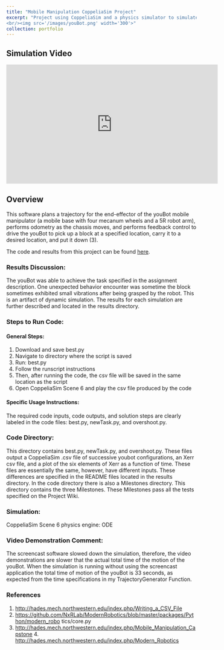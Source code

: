 ```yaml
---
title: "Mobile Manipulation CoppeliaSim Project"
excerpt: "Project using CoppeliaSim and a physics simulator to simulate the interaction of a youBot picking up a block
<br/><img src='/images/youBot.png' width='300'>"
collection: portfolio
---
```


## Simulation Video 
<iframe width="560" height="315" src="https://www.youtube.com/embed/TPil2lzcCqE" frameborder="0" allowfullscreen></iframe>


## Overview
This software plans a trajectory for the end-effector of the youBot mobile manipulator (a mobile
base with four mecanum wheels and a 5R robot arm), performs odometry as the chassis moves,
and performs feedback control to drive the youBot to pick up a block at a specified location,
carry it to a desired location, and put it down (3).

The code and results from this project can be found [here](https://github.com/gabwink/RoboticManipulation/tree/main).

### Results Discussion:
The youBot was able to achieve the task specified in the assignment description. One unexpected behavior encounter was sometime the block sometimes exhibited small vibrations after being grasped by the robot. This is an artifact of dynamic simulation. The results for each simulation are further described and located in the results directory.

### Steps to Run Code:

#### General Steps:
1. Download and save best.py
2. Navigate to directory where the script is saved
3. Run: best.py
4. Follow the runscript instructions
5. Then, after running the code, the csv file will be saved in the same location as the script
6. Open CoppeliaSim Scene 6 and play the csv file produced by the code


#### Specific Usage Instructions:
The required code inputs, code outputs, and solution steps are clearly labeled in the code
files: best.py, newTask.py, and overshoot.py.

### Code Directory:
This directory contains best.py, newTask.py, and overshoot.py. These files output a CoppeliaSim .csv file of successive youbot configurations, an Xerr csv file, and a plot of the six elements of Xerr as a function of time. These files are essentially the same, however, have different inputs. These differences are specified in the README files located in the results directory.
In the code directory there is also a Milestones directory. This directory contains the three Milestones. These Milestones pass all the tests specified on the Project Wiki.

### Simulation:
CoppeliaSim Scene 6
physics engine: ODE

### Video Demonstration Comment:
The screencast software slowed down the simulation, therefore, the video demonstrations are slower that the actual total time of the motion of the youBot. When the simulation is running without using the screencast application the total time of motion of the youBot is 33 seconds, as expected from the time specifications in my TrajectoryGenerator Function.

### References
1. http://hades.mech.northwestern.edu/index.php/Writing_a_CSV_File
2. https://github.com/NxRLab/ModernRobotics/blob/master/packages/Python/modern_robo
tics/core.py
1. http://hades.mech.northwestern.edu/index.php/Mobile_Manipulation_Capstone 4. http://hades.mech.northwestern.edu/index.php/Modern_Robotics

